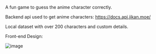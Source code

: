 A fun game to guess the anime character correctly.

Backend api used to get anime characters: 
https://docs.api.jikan.moe/

Local dataset with over 200 characters and custom details.

Front-end Design: 

![image](https://github.com/user-attachments/assets/786b2883-cef4-43e9-8174-0354715131d2)

